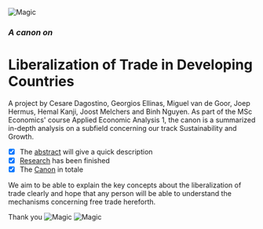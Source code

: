 ![Magic](http://dailycaller.com/wp-content/uploads/2016/05/Free-Trade-sign-with-clouds-and-sky-background-e1462912559684.jpg "A really nice picture")
### *A canon on*
# Liberalization of Trade in Developing Countries

A project by Cesare Dagostino, Georgios Ellinas, Miguel van de Goor, Joep Hermus, Hemal Kanji, Joost Melchers and Binh Nguyen. As part of the MSc Economics' course Applied Economic Analysis 1, the canon is a summarized in-depth analysis on a subfield concerning our track Sustainability and Growth. 

- [x] The [abstract](https://github.com/BinhNguyen71/Canon-Project/blob/master/Abstract.md "Canon Abstract on Free Trade in Developing countries") will give a quick description
- [x] [Research](https://github.com/BinhNguyen71/Canon-Project/blob/master/canonprep%20and%20sources.md "Work in Progress") has been finished
- [x] The [Canon](https://github.com/BinhNguyen71/Canon-Project/blob/master/Canon "Have fun reading it") in totale

We aim to be able to explain the key concepts about the liberalization of trade clearly and hope that any person will be able to understand the mechanisms concerning free trade hereforth.

Thank you
![Magic](http://az616578.vo.msecnd.net/files/2016/04/29/6359749212265071701171552202_Dollarphotoclub_77959340-1024x577.jpg "we really appreciate your time reading our work")
![Magic](https://media4.giphy.com/media/igB2Th9e4nW6s/200_s.gif "just a dance")

